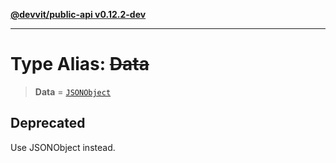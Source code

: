 [**@devvit/public-api v0.12.2-dev**](../README.md)

---

# Type Alias: ~~Data~~

> **Data** = [`JSONObject`](JSONObject.md)

## Deprecated

Use JSONObject instead.
